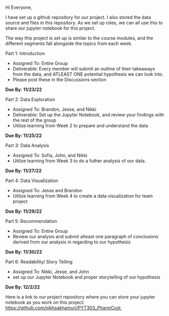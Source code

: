 Hi Everyone, 

I have set up a github repository for our project. I also stored the data source and files in this repository. As we set up roles, we can all use this to share our jupyter notebook for this project. 

The way this project is set up is similar to the course modules, and the different segments fall alongside the topics from each week. 

Part 1: Introduction

- Assigned To: Entire Group
- Deliverable: Every member will submit an outline of their takeaways from the data, and ATLEAST ONE potential hypothesis we can look into.
- Please post these in the Discussions section 

<b> Due By: 11/23/22
</b>

Part 2: Data Exploration 

- Assigned To: Brandon, Jesse, and Nikki 
- Deliverable: Set up the Jupyter Notebook, and review your findings with the rest of the group 
- Utilize learning from Week 2 to prepare and understand the data 

<b>Due By: 11/25/22
</b>


Part 3: Data Analysis

- Assigned To: Sofia, John, and Nikki 
- Utilize learning from Week 3 to do a futher analysis of our data. 

<b>Due By: 11/27/22
</b>


Part 4: Data Visualization 

- Assigned To: Jesse and Brandon 
- Utilize learning from Week 4 to create a data visualization for team project

<b>Due By: 11/29/22
</b>

Part 5: Recommendation 

- Assigned To: Entire Group 
- Review our analysis and submit atleast one paragraph of conclusions derived from our analysis in regarding to our hypothesis

<b> Due By: 11/30/22
</b>


Part 6: Readability/ Story Telling 

- Assigned To: Nikki, Jesse, and John 
- set up our Jupyter Notebook and proper storytelling of our hypothesis

<b> Due By: 12/2/22
</b>

Here is a link to our project repository where you can store your jupyter notebook as you work on this project: https://github.com/nikhsakhamuri/PYT303_PharmCost 
